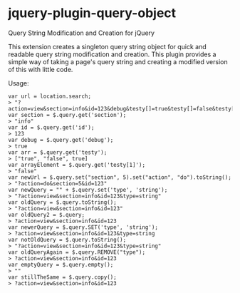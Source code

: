 jquery-plugin-query-object
==========================

Query String Modification and Creation for jQuery

This extension creates a singleton query string object for quick and readable query 
string modification and creation. This plugin provides a simple way of taking a page's 
query string and creating a modified version of this with little code.

Usage:

```
var url = location.search;
> "?action=view&section=info&id=123&debug&testy[]=true&testy[]=false&testy[]"
var section = $.query.get('section');
> "info"
var id = $.query.get('id');
> 123
var debug = $.query.get('debug');
> true
var arr = $.query.get('testy');
> ["true", "false", true]
var arrayElement = $.query.get('testy[1]');
> "false"
var newUrl = $.query.set("section", 5).set("action", "do").toString();
> "?action=do&section=5&id=123"
var newQuery = "" + $.query.set('type', 'string');
> "?action=view&section=info&id=123&type=string"
var oldQuery = $.query.toString();
> "?action=view&section=info&id=123"
var oldQuery2 = $.query;
> ?action=view&section=info&id=123
var newerQuery = $.query.SET('type', 'string');
> ?action=view&section=info&id=123&type=string
var notOldQuery = $.query.toString();
> "?action=view&section=info&id=123&type=string"
var oldQueryAgain = $.query.REMOVE("type");
> ?action=view&section=info&id=123
var emptyQuery = $.query.empty();
> ""
var stillTheSame = $.query.copy();
> ?action=view&section=info&id=123
```
